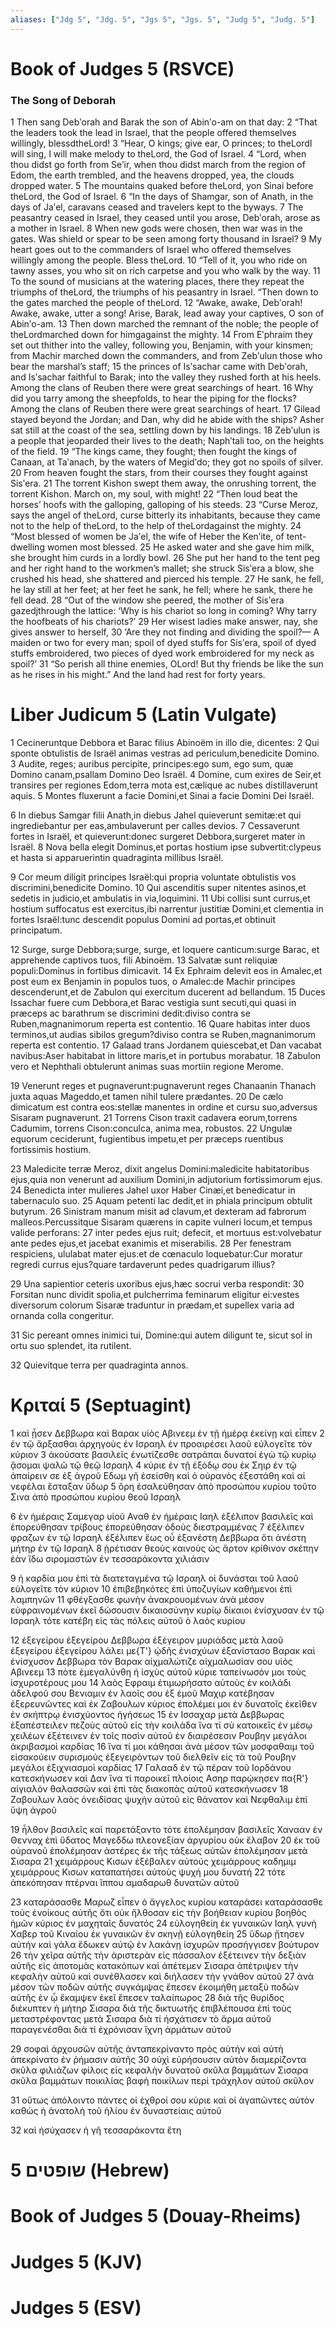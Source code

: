 ```yaml
---
aliases: ["Jdg 5", "Jdg. 5", "Jgs 5", "Jgs. 5", "Judg 5", "Judg. 5"]
---
```



# Book of Judges 5 (RSVCE)

### The Song of Deborah
1 Then sang Debʹorah and Barak the son of Abinʹo-am on that day:
2 “That the leaders took the lead in Israel, that the people offered themselves willingly, blessdtheLord!
3 “Hear, O kings; give ear, O princes; to theLordI will sing, I will make melody to theLord, the God of Israel.
4 “Lord, when thou didst go forth from Seʹir, when thou didst march from the region of Edom, the earth trembled, and the heavens dropped, yea, the clouds dropped water.
5 The mountains quaked before theLord, yon Sinai before theLord, the God of Israel.
6 “In the days of Shamgar, son of Anath, in the days of Jaʹel, caravans ceased and travelers kept to the byways.
7 The peasantry ceased in Israel, they ceased until you arose, Debʹorah, arose as a mother in Israel.
8 When new gods were chosen, then war was in the gates. Was shield or spear to be seen among forty thousand in Israel?
9 My heart goes out to the commanders of Israel who offered themselves willingly among the people. Bless theLord.
10 “Tell of it, you who ride on tawny asses, you who sit on rich carpetse and you who walk by the way.
11 To the sound of musicians at the watering places, there they repeat the triumphs of theLord, the triumphs of his peasantry in Israel. “Then down to the gates marched the people of theLord.
12 “Awake, awake, Debʹorah! Awake, awake, utter a song! Arise, Barak, lead away your captives, O son of Abinʹo-am.
13 Then down marched the remnant of the noble; the people of theLordmarched down for himgagainst the mighty.
14 From Eʹphraim they set out thither into the valley, following you, Benjamin, with your kinsmen; from Machir marched down the commanders, and from Zebʹulun those who bear the marshal’s staff;
15 the princes of Isʹsachar came with Debʹorah, and Isʹsachar faithful to Barak; into the valley they rushed forth at his heels. Among the clans of Reuben there were great searchings of heart.
16 Why did you tarry among the sheepfolds, to hear the piping for the flocks? Among the clans of Reuben there were great searchings of heart.
17 Gilead stayed beyond the Jordan; and Dan, why did he abide with the ships? Asher sat still at the coast of the sea, settling down by his landings.
18 Zebʹulun is a people that jeoparded their lives to the death; Naphʹtali too, on the heights of the field.
19 “The kings came, they fought; then fought the kings of Canaan, at Taʹanach, by the waters of Megidʹdo; they got no spoils of silver.
20 From heaven fought the stars, from their courses they fought against Sisʹera.
21 The torrent Kishon swept them away, the onrushing torrent, the torrent Kishon. March on, my soul, with might!
22 “Then loud beat the horses’ hoofs with the galloping, galloping of his steeds.
23 “Curse Meroz, says the angel of theLord, curse bitterly its inhabitants, because they came not to the help of theLord, to the help of theLordagainst the mighty.
24 “Most blessed of women be Jaʹel, the wife of Heber the Kenʹite, of tent-dwelling women most blessed.
25 He asked water and she gave him milk, she brought him curds in a lordly bowl.
26 She put her hand to the tent peg and her right hand to the workmen’s mallet; she struck Sisʹera a blow, she crushed his head, she shattered and pierced his temple.
27 He sank, he fell, he lay still at her feet; at her feet he sank, he fell; where he sank, there he fell dead.
28 “Out of the window she peered, the mother of Sisʹera gazedjthrough the lattice: ‘Why is his chariot so long in coming? Why tarry the hoofbeats of his chariots?’
29 Her wisest ladies make answer, nay, she gives answer to herself,
30 ‘Are they not finding and dividing the spoil?— A maiden or two for every man; spoil of dyed stuffs for Sisʹera, spoil of dyed stuffs embroidered, two pieces of dyed work embroidered for my neck as spoil?’
31 “So perish all thine enemies, OLord! But thy friends be like the sun as he rises in his might.” And the land had rest for forty years.


# Liber Judicum 5 (Latin Vulgate)

1 Cecineruntque Debbora et Barac filius Abinoëm in illo die, dicentes:
2 Qui sponte obtulistis de Israël animas vestras ad periculum,benedicite Domino.
3 Audite, reges; auribus percipite, principes:ego sum, ego sum, quæ Domino canam,psallam Domino Deo Israël.
4 Domine, cum exires de Seir,et transires per regiones Edom,terra mota est,cælique ac nubes distillaverunt aquis.
5 Montes fluxerunt a facie Domini,et Sinai a facie Domini Dei Israël.

6 In diebus Samgar filii Anath,in diebus Jahel quieverunt semitæ:et qui ingrediebantur per eas,ambulaverunt per calles devios.
7 Cessaverunt fortes in Israël, et quieverunt:donec surgeret Debbora,surgeret mater in Israël.
8 Nova bella elegit Dominus,et portas hostium ipse subvertit:clypeus et hasta si apparuerintin quadraginta millibus Israël.

9 Cor meum diligit principes Israël:qui propria voluntate obtulistis vos discrimini,benedicite Domino.
10 Qui ascenditis super nitentes asinos,et sedetis in judicio,et ambulatis in via,loquimini.
11 Ubi collisi sunt currus,et hostium suffocatus est exercitus,ibi narrentur justitiæ Domini,et clementia in fortes Israël:tunc descendit populus Domini ad portas,et obtinuit principatum.

12 Surge, surge Debbora;surge, surge, et loquere canticum:surge Barac, et apprehende captivos tuos, fili Abinoëm.
13 Salvatæ sunt reliquiæ populi:Dominus in fortibus dimicavit.
14 Ex Ephraim delevit eos in Amalec,et post eum ex Benjamin in populos tuos, o Amalec:de Machir principes descenderunt,et de Zabulon qui exercitum ducerent ad bellandum.
15 Duces Issachar fuere cum Debbora,et Barac vestigia sunt secuti,qui quasi in præceps ac barathrum se discrimini dedit:diviso contra se Ruben,magnanimorum reperta est contentio.
16 Quare habitas inter duos terminos,ut audias sibilos gregum?diviso contra se Ruben,magnanimorum reperta est contentio.
17 Galaad trans Jordanem quiescebat,et Dan vacabat navibus:Aser habitabat in littore maris,et in portubus morabatur.
18 Zabulon vero et Nephthali obtulerunt animas suas mortiin regione Merome.

19 Venerunt reges et pugnaverunt:pugnaverunt reges Chanaanin Thanach juxta aquas Mageddo,et tamen nihil tulere prædantes.
20 De cælo dimicatum est contra eos:stellæ manentes in ordine et cursu suo,adversus Sisaram pugnaverunt.
21 Torrens Cison traxit cadavera eorum,torrens Cadumim, torrens Cison:conculca, anima mea, robustos.
22 Ungulæ equorum ceciderunt, fugientibus impetu,et per præceps ruentibus fortissimis hostium.

23 Maledicite terræ Meroz, dixit angelus Domini:maledicite habitatoribus ejus,quia non venerunt ad auxilium Domini,in adjutorium fortissimorum ejus.
24 Benedicta inter mulieres Jahel uxor Haber Cinæi,et benedicatur in tabernaculo suo.
25 Aquam petenti lac dedit,et in phiala principum obtulit butyrum.
26 Sinistram manum misit ad clavum,et dexteram ad fabrorum malleos.Percussitque Sisaram quærens in capite vulneri locum,et tempus valide perforans:
27 inter pedes ejus ruit; defecit, et mortuus est:volvebatur ante pedes ejus,et jacebat exanimis et miserabilis.
28 Per fenestram respiciens, ululabat mater ejus:et de cœnaculo loquebatur:Cur moratur regredi currus ejus?quare tardaverunt pedes quadrigarum illius?

29 Una sapientior ceteris uxoribus ejus,hæc socrui verba respondit:
30 Forsitan nunc dividit spolia,et pulcherrima feminarum eligitur ei:vestes diversorum colorum Sisaræ traduntur in prædam,et supellex varia ad ornanda colla congeritur.

31 Sic pereant omnes inimici tui, Domine:qui autem diligunt te, sicut sol in ortu suo splendet, ita rutilent.

32 Quievitque terra per quadraginta annos.


# Κριταί 5 (Septuagint)

1 καὶ ᾖσεν Δεββωρα καὶ Βαρακ υἱὸς Αβινεεμ ἐν τῇ ἡμέρᾳ ἐκείνῃ καὶ εἶπεν
2 ἐν τῷ ἄρξασθαι ἀρχηγοὺς ἐν Ισραηλ ἐν προαιρέσει λαοῦ εὐλογεῖτε τὸν κύριον
3 ἀκούσατε βασιλεῖς ἐνωτίζεσθε σατράπαι δυνατοί ἐγὼ τῷ κυρίῳ ᾄσομαι ψαλῶ τῷ θεῷ Ισραηλ
4 κύριε ἐν τῇ ἐξόδῳ σου ἐκ Σηιρ ἐν τῷ ἀπαίρειν σε ἐξ ἀγροῦ Εδωμ γῆ ἐσείσθη καὶ ὁ οὐρανὸς ἐξεστάθη καὶ αἱ νεφέλαι ἔσταξαν ὕδωρ
5 ὄρη ἐσαλεύθησαν ἀπὸ προσώπου κυρίου τοῦτο Σινα ἀπὸ προσώπου κυρίου θεοῦ Ισραηλ

6 ἐν ἡμέραις Σαμεγαρ υἱοῦ Αναθ ἐν ἡμέραις Ιαηλ ἐξέλιπον βασιλεῖς καὶ ἐπορεύθησαν τρίβους ἐπορεύθησαν ὁδοὺς διεστραμμένας
7 ἐξέλιπεν φραζων ἐν τῷ Ισραηλ ἐξέλιπεν ἕως οὗ ἐξανέστη Δεββωρα ὅτι ἀνέστη μήτηρ ἐν τῷ Ισραηλ
8 ᾑρέτισαν θεοὺς καινοὺς ὡς ἄρτον κρίθινον σκέπην ἐὰν ἴδω σιρομαστῶν ἐν τεσσαράκοντα χιλιάσιν

9 ἡ καρδία μου ἐπὶ τὰ διατεταγμένα τῷ Ισραηλ οἱ δυνάσται τοῦ λαοῦ εὐλογεῖτε τὸν κύριον
10 ἐπιβεβηκότες ἐπὶ ὑποζυγίων καθήμενοι ἐπὶ λαμπηνῶν
11 φθέγξασθε φωνὴν ἀνακρουομένων ἀνὰ μέσον εὐφραινομένων ἐκεῖ δώσουσιν δικαιοσύνην κυρίῳ δίκαιοι ἐνίσχυσαν ἐν τῷ Ισραηλ τότε κατέβη εἰς τὰς πόλεις αὐτοῦ ὁ λαὸς κυρίου

12 ἐξεγείρου ἐξεγείρου Δεββωρα ἐξέγειρον μυριάδας μετὰ λαοῦ ἐξεγείρου ἐξεγείρου λάλει με{T'} ᾠδῆς ἐνισχύων ἐξανίστασο Βαρακ καὶ ἐνίσχυσον Δεββωρα τὸν Βαρακ αἰχμαλώτιζε αἰχμαλωσίαν σου υἱὸς Αβινεεμ
13 πότε ἐμεγαλύνθη ἡ ἰσχὺς αὐτοῦ κύριε ταπείνωσόν μοι τοὺς ἰσχυροτέρους μου
14 λαὸς Εφραιμ ἐτιμωρήσατο αὐτοὺς ἐν κοιλάδι ἀδελφοῦ σου Βενιαμιν ἐν λαοῖς σου ἐξ ἐμοῦ Μαχιρ κατέβησαν ἐξερευνῶντες καὶ ἐκ Ζαβουλων κύριος ἐπολέμει μοι ἐν δυνατοῖς ἐκεῖθεν ἐν σκήπτρῳ ἐνισχύοντος ἡγήσεως
15 ἐν Ισσαχαρ μετὰ Δεββωρας ἐξαπέστειλεν πεζοὺς αὐτοῦ εἰς τὴν κοιλάδα ἵνα τί σὺ κατοικεῖς ἐν μέσῳ χειλέων ἐξέτεινεν ἐν τοῖς ποσὶν αὐτοῦ ἐν διαιρέσεσιν Ρουβην μεγάλοι ἀκριβασμοὶ καρδίας
16 ἵνα τί μοι κάθησαι ἀνὰ μέσον τῶν μοσφαθαιμ τοῦ εἰσακούειν συρισμοὺς ἐξεγειρόντων τοῦ διελθεῖν εἰς τὰ τοῦ Ρουβην μεγάλοι ἐξιχνιασμοὶ καρδίας
17 Γαλααδ ἐν τῷ πέραν τοῦ Ιορδάνου κατεσκήνωσεν καὶ Δαν ἵνα τί παροικεῖ πλοίοις Ασηρ παρῴκησεν πα{R'} αἰγιαλὸν θαλασσῶν καὶ ἐπὶ τὰς διακοπὰς αὐτοῦ κατεσκήνωσεν
18 Ζαβουλων λαὸς ὀνειδίσας ψυχὴν αὐτοῦ εἰς θάνατον καὶ Νεφθαλιμ ἐπὶ ὕψη ἀγροῦ

19 ἦλθον βασιλεῖς καὶ παρετάξαντο τότε ἐπολέμησαν βασιλεῖς Χανααν ἐν Θενναχ ἐπὶ ὕδατος Μαγεδδω πλεονεξίαν ἀργυρίου οὐκ ἔλαβον
20 ἐκ τοῦ οὐρανοῦ ἐπολέμησαν ἀστέρες ἐκ τῆς τάξεως αὐτῶν ἐπολέμησαν μετὰ Σισαρα
21 χειμάρρους Κισων ἐξέβαλεν αὐτούς χειμάρρους καδημιμ χειμάρρους Κισων καταπατήσει αὐτοὺς ψυχή μου δυνατή
22 τότε ἀπεκόπησαν πτέρναι ἵππου αμαδαρωθ δυνατῶν αὐτοῦ

23 καταράσασθε Μαρωζ εἶπεν ὁ ἄγγελος κυρίου καταράσει καταράσασθε τοὺς ἐνοίκους αὐτῆς ὅτι οὐκ ἤλθοσαν εἰς τὴν βοήθειαν κυρίου βοηθὸς ἡμῶν κύριος ἐν μαχηταῖς δυνατός
24 εὐλογηθείη ἐκ γυναικῶν Ιαηλ γυνὴ Χαβερ τοῦ Κιναίου ἐκ γυναικῶν ἐν σκηνῇ εὐλογηθείη
25 ὕδωρ ᾔτησεν αὐτήν καὶ γάλα ἔδωκεν αὐτῷ ἐν λακάνῃ ἰσχυρῶν προσήγγισεν βούτυρον
26 τὴν χεῖρα αὐτῆς τὴν ἀριστερὰν εἰς πάσσαλον ἐξέτεινεν τὴν δεξιὰν αὐτῆς εἰς ἀποτομὰς κατακόπων καὶ ἀπέτεμεν Σισαρα ἀπέτριψεν τὴν κεφαλὴν αὐτοῦ καὶ συνέθλασεν καὶ διήλασεν τὴν γνάθον αὐτοῦ
27 ἀνὰ μέσον τῶν ποδῶν αὐτῆς συγκάμψας ἔπεσεν ἐκοιμήθη μεταξὺ ποδῶν αὐτῆς ἐν ᾧ ἔκαμψεν ἐκεῖ ἔπεσεν ταλαίπωρος
28 διὰ τῆς θυρίδος διέκυπτεν ἡ μήτηρ Σισαρα διὰ τῆς δικτυωτῆς ἐπιβλέπουσα ἐπὶ τοὺς μεταστρέφοντας μετὰ Σισαρα διὰ τί ἠσχάτισεν τὸ ἅρμα αὐτοῦ παραγενέσθαι διὰ τί ἐχρόνισαν ἴχνη ἁρμάτων αὐτοῦ

29 σοφαὶ ἀρχουσῶν αὐτῆς ἀνταπεκρίναντο πρὸς αὐτήν καὶ αὐτὴ ἀπεκρίνατο ἐν ῥήμασιν αὐτῆς
30 οὐχὶ εὑρήσουσιν αὐτὸν διαμερίζοντα σκῦλα φιλιάζων φίλοις εἰς κεφαλὴν δυνατοῦ σκῦλα βαμμάτων Σισαρα σκῦλα βαμμάτων ποικιλίας βαφὴ ποικίλων περὶ τράχηλον αὐτοῦ σκῦλον

31 οὕτως ἀπόλοιντο πάντες οἱ ἐχθροί σου κύριε καὶ οἱ ἀγαπῶντες αὐτὸν καθὼς ἡ ἀνατολὴ τοῦ ἡλίου ἐν δυναστείαις αὐτοῦ

32 καὶ ἡσύχασεν ἡ γῆ τεσσαράκοντα ἔτη


# 5 שופטים (Hebrew)


# Book of Judges 5 (Douay-Rheims)


# Judges 5 (KJV)


# Judges 5 (ESV)

